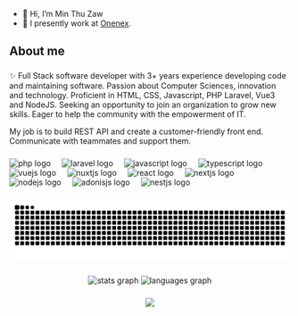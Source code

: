 - 👋 Hi, I’m Min Thu Zaw
- 💼 I presently work at <a href="https://onenex.co/" target="_blank" rel="noreferrer">Onenex</a>. 
###

<h2 align="left">About me</h2>

###

<p align="left">✨ Full Stack software developer with 3+ years experience developing code and maintaining software. Passion about Computer Sciences, innovation and technology. Proficient in HTML, CSS, Javascript, PHP Laravel, Vue3 and NodeJS. Seeking an opportunity to join an organization to grow new skills. Eager to help the community with the empowerment of IT.

My job is to build REST API and create a customer-friendly front end. Communicate with teammates and support them.
</p>

###

<div align="left">
  <img src="https://cdn.jsdelivr.net/gh/devicons/devicon/icons/php/php-original.svg" height="30" alt="php logo"  />
  <img width="12" />
  <img src="https://cdn.jsdelivr.net/gh/devicons/devicon/icons/laravel/laravel-original.svg" height="30" alt="laravel logo"  />
  <img width="12" />
  <img src="https://cdn.jsdelivr.net/gh/devicons/devicon/icons/javascript/javascript-original.svg" height="30" alt="javascript logo"  />
  <img width="12" />
  <img src="https://cdn.jsdelivr.net/gh/devicons/devicon/icons/typescript/typescript-original.svg" height="30" alt="typescript logo"  />
  <img width="12" />
  <img src="https://cdn.jsdelivr.net/gh/devicons/devicon/icons/vuejs/vuejs-original.svg" height="30" alt="vuejs logo"  />
  <img width="12" />
  <img src="https://cdn.jsdelivr.net/gh/devicons/devicon/icons/nuxtjs/nuxtjs-original.svg" height="30" alt="nuxtjs logo"  />
  <img width="12" />
  <img src="https://cdn.jsdelivr.net/gh/devicons/devicon/icons/react/react-original.svg" height="30" alt="react logo"  />
  <img width="12" />
  <img src="https://cdn.jsdelivr.net/gh/devicons/devicon/icons/nextjs/nextjs-original.svg" height="30" alt="nextjs logo"  />
  <img width="12" />
  <img src="https://cdn.jsdelivr.net/gh/devicons/devicon/icons/nodejs/nodejs-original.svg" height="30" alt="nodejs logo"  />
  <img width="12" />
  <img src="https://cdn.jsdelivr.net/gh/devicons/devicon/icons/adonisjs/adonisjs-original.svg" height="30" alt="adonisjs logo"  />
  <img width="12" />
  <img src="https://cdn.jsdelivr.net/gh/devicons/devicon/icons/nestjs/nestjs-original.svg" height="30" alt="nestjs logo"  />
</div>

###

<img src="https://raw.githubusercontent.com/minthuzaw/minthuzaw/output/snake.svg" alt="Snake animation" />

###

<div align="center">
  <img src="https://github-readme-stats.vercel.app/api?username=minthuzaw&hide_title=false&hide_rank=false&show_icons=true&include_all_commits=true&count_private=true&disable_animations=false&theme=vue&locale=en&hide_border=false" height="150" alt="stats graph" />
  <img src="https://github-readme-stats.vercel.app/api/top-langs?username=minthuzaw&locale=en&hide_title=false&layout=compact&card_width=320&langs_count=5&theme=vue&hide_border=false" height="150" alt="languages graph" />
</div>

###

<div align="center">
  <img src="https://profile-counter.glitch.me/minthuzaw/count.svg?"  />
</div>

###